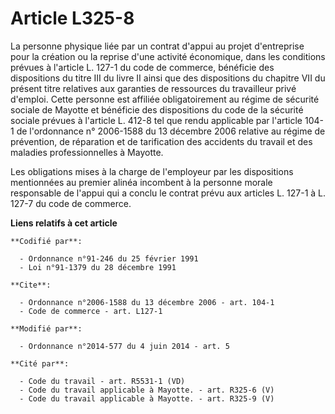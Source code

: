 # Article L325-8

La personne physique liée par un contrat d'appui au projet d'entreprise pour la création ou la reprise d'une activité
économique, dans les conditions prévues à l'article L. 127-1 du code de commerce, bénéficie des dispositions du titre III du
livre II ainsi que des dispositions du chapitre VII du présent titre relatives aux garanties de ressources du travailleur
privé d'emploi. Cette personne est affiliée obligatoirement au régime de sécurité sociale de Mayotte et bénéficie des
dispositions du code de la sécurité sociale prévues à l'article L. 412-8 tel que rendu applicable par l'article 104-1 de
l'ordonnance n° 2006-1588 du 13 décembre 2006 relative au régime de prévention, de réparation et de tarification des
accidents du travail et des maladies professionnelles à Mayotte. 

Les obligations mises à la charge de l'employeur par les dispositions mentionnées au premier alinéa incombent à la personne
morale responsable de l'appui qui a conclu le contrat prévu aux articles L. 127-1 à L. 127-7 du code de commerce.

**Liens relatifs à cet article**

	**Codifié par**:

	  - Ordonnance n°91-246 du 25 février 1991
	  - Loi n°91-1379 du 28 décembre 1991

	**Cite**:

	  - Ordonnance n°2006-1588 du 13 décembre 2006 - art. 104-1
	  - Code de commerce - art. L127-1

	**Modifié par**:

	  - Ordonnance n°2014-577 du 4 juin 2014 - art. 5

	**Cité par**:

	  - Code du travail - art. R5531-1 (VD)
	  - Code du travail applicable à Mayotte. - art. R325-6 (V)
	  - Code du travail applicable à Mayotte. - art. R325-9 (V)
